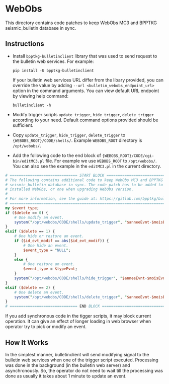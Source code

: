 # WebObs

This directory contains code patches to keep WebObs MC3 and BPPTKG
seismic_bulletin database in sync.

## Instructions

- Install `bpptkg-bulletinclient` library that was used to send request to the
  bulletin web services. For example:

      pip install -U bpptkg-bulletinclient

  If your bulletin web services URL differ from the libary provided, you can
  override the value by adding `--url <bulletin_webobs_endpoint_url>` option in
  the command arguments. You can view default URL endpoint by viewing help
  command:

      bulletinclient -h

- Modify trigger scripts `update_trigger`, `hide_trigger`, `delete_trigger`
  according to your need. Default command options provided should be sufficient.

- Copy `update_trigger`, `hide_trigger`, `delete_trigger` to
  `{WEBOBS_ROOT}/CODE/shells/`. Example `WEBOBS_ROOT` directory is
  `/opt/webobs/`.

- Add the following code to the end block of
  `{WEBOBS_ROOT}/CODE/cgi-bin/editMC3.pl` file. For example we use `WEBOBS_ROOT`
  to `/opt/webobs/`. You can also see the example in the `editMC3.pl` in the
  current directory.

```perl
# ============================== START BLOCK ===================================
# The following contains additional code to keep WebObs MC3 and BPPTKG
# seismic_bulletin database in sync. The code patch has to be added to the newly
# installed WebObs, or one when upgrading WebObs version.
#
# For more information, see the guide at: https://gitlab.com/bpptkg/bulletin
# ==============================================================================
my $event_type;
if ($delete == 0) {
    # One modify an event.
    system("/opt/webobs/CODE/shells/update_trigger", "$anneeEvnt-$moisEvnt-$jourEvnt $heureEvnt:$minEvnt:$secEvnt", 2, $idSC3, $operator, "$anneeEvnt-$moisEvnt" . "#" . (abs($id_evt_modif)), $typeEvnt);
}
elsif ($delete == 1) {
    # One hide or restore an event.
    if ($id_evt_modif == abs($id_evt_modif)) {
        # One hide an event.
        $event_type = "NULL";
    }
    else {
        # One restore an event.
        $event_type = $typeEvnt;
    }
    system("/opt/webobs/CODE/shells/hide_trigger", "$anneeEvnt-$moisEvnt" . "#" . (abs($id_evt_modif)), $event_type, $operator);
}
elsif ($delete == 2) {
    # One delete an event.
    system("/opt/webobs/CODE/shells/delete_trigger", "$anneeEvnt-$moisEvnt" . "#" . (abs($id_evt_modif)), $operator);
}
# ============================== END BLOCK =====================================
```

If you add synchronous code in the tigger scripts, it may block current
operation. It can give an effect of longer loading in web browser when operator
try to pick or modify an event.

## How It Works

In the simplest manner, bulletinclient will send modifying signal to the
bulletin web services when one of the trigger script executed. Processing was
done in the background (in the bulletin web server) and asynchronously. So, the
operator do not need to wait till the processing was done as usually it takes
about 1 minute to update an event.
